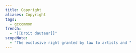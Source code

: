 ```yaml
---
title: Copyright
aliases: Copyright
tags:
  - gccommon
french:
  - "[[Droit dauteur]]"
scopeNote:
  - "The exclusive right granted by law to artists and "
---
```

